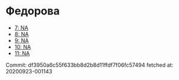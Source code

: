# Федорова
- [7: NA](7.md)
- [8: NA](8.md)
- [9: NA](9.md)
- [10: NA](10.md)
- [11: NA](11.md)

Commit: df3950a6c55f633bb8d2b8d11ffdf7f06fc57494
 fetched at: 20200923-001143
